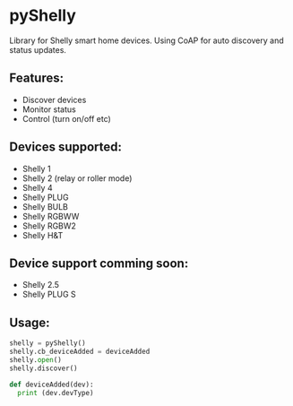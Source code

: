 # pyShelly

Library for Shelly smart home devices. Using CoAP for auto discovery and status updates.

## Features:
- Discover devices
- Monitor status
- Control (turn on/off etc)

## Devices supported:
- Shelly 1
- Shelly 2 (relay or roller mode)
- Shelly 4
- Shelly PLUG
- Shelly BULB
- Shelly RGBWW
- Shelly RGBW2
- Shelly H&T

## Device support comming soon:
- Shelly 2.5
- Shelly PLUG S

## Usage:
```python
shelly = pyShelly()
shelly.cb_deviceAdded = deviceAdded
shelly.open()
shelly.discover()

def deviceAdded(dev):
  print (dev.devType)
```
